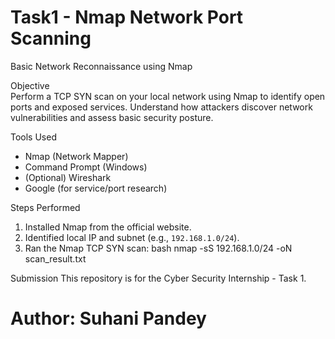 # Task1 - Nmap Network Port Scanning  
Basic Network Reconnaissance using Nmap

 Objective  
Perform a TCP SYN scan on your local network using Nmap to identify open ports and exposed services. Understand how attackers discover network vulnerabilities and assess basic security posture.

 Tools Used  
- Nmap (Network Mapper)  
- Command Prompt (Windows)  
- (Optional) Wireshark  
- Google (for service/port research)

 Steps Performed  
1. Installed Nmap from the official website.  
2. Identified local IP and subnet (e.g., `192.168.1.0/24`).  
3. Ran the Nmap TCP SYN scan:
   bash
   nmap -sS 192.168.1.0/24 -oN scan_result.txt


Submission
This repository is for the Cyber Security Internship - Task 1.

# Author: Suhani Pandey
